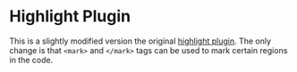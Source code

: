 # Highlight Plugin

This is a slightly modified version the original [highlight plugin](https://github.com/hakimel/reveal.js/tree/master/plugin/highlight). The only change is that `<mark>` and `</mark>` tags can be used to mark certain regions in the code.


